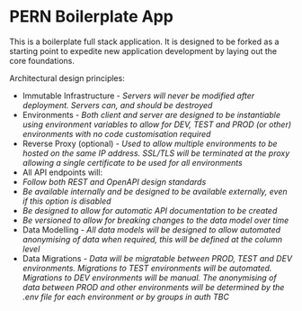 # PERN Boilerplate App

This is a boilerplate full stack application.  It is designed to be forked as a starting point to expedite new application development by laying out the core foundations.

Architectural design principles:
 - Immutable Infrastructure - *Servers will never be modified after deployment.  Servers can, and should be destroyed*
 - Environments - *Both client and server are designed to be instantiable using environment variables to allow for DEV, TEST and PROD (or other) environments with no code customisation required*
 - Reverse Proxy (optional) - *Used to allow multiple environments to be hosted on the same IP address.  SSL/TLS will be terminated at the proxy allowing a single certificate to be used for all environments*
 - All API endpoints will:
  - *Follow both REST and OpenAPI design standards*
  - *Be available internally and be designed to be available externally, even if this option is disabled*
  - *Be designed to allow for automatic API documentation to be created*
  - *Be versioned to allow for breaking changes to the data model over time*
 - Data Modelling - *All data models will be designed to allow automated anonymising of data when required, this will be defined at the column level*
 - Data Migrations - *Data will be migratable between PROD, TEST and DEV environments.  Migrations to TEST environments will be automated.  Migrations to DEV environments will be manual.  The anonymising of data between PROD and other environments will be determined by the .env file for each environment or by groups in auth TBC*